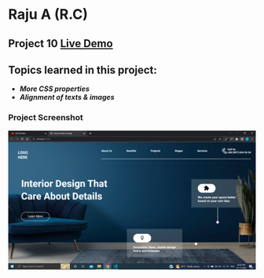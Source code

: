 # Raju A (R.C)

## Project 10 [Live Demo](https://live-projec-10.netlify.app/)

## Topics learned in this project:

- **_More CSS properties_**
- **_Alignment of texts & images_**

### Project Screenshot

![screenshot](/screenshot.png)
